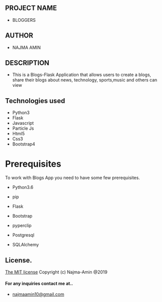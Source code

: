 ## PROJECT  NAME 
 - BLOGGERS

## AUTHOR 
 - NAJMA AMIN

 ## DESCRIPTION 
 - This is a Blogs-Flask Application that allows users to create a blogs, share their blogs about news, technology, sports,music and others can view




## Technologies used
* Python3
* Flask
* Javascript
* Particle Js
* Html5
* Css3
* Bootstrap4


# Prerequisites

To work with Blogs App you need to have some few prerequisites.

- Python3.6

- pip

- Flask

- Bootstrap

- pyperclip

- Postgresql

- SQLAlchemy

## License.
[The MIT license](license.md)
Copyright (c) Najma-Amin @2019


#### For any inquiries contact me at..
- najmaamin10@gmail.com